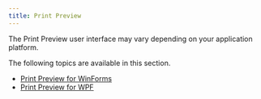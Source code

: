 ```yaml
---
title: Print Preview
---
```

The Print Preview user interface may vary depending on your application platform.

The following topics are available in this section.
* [Print Preview for WinForms](../../interface-elements-for-desktop/articles/print-preview/print-preview-for-winforms.md)
* [Print Preview for WPF](../../interface-elements-for-desktop/articles/print-preview/print-preview-for-wpf.md)